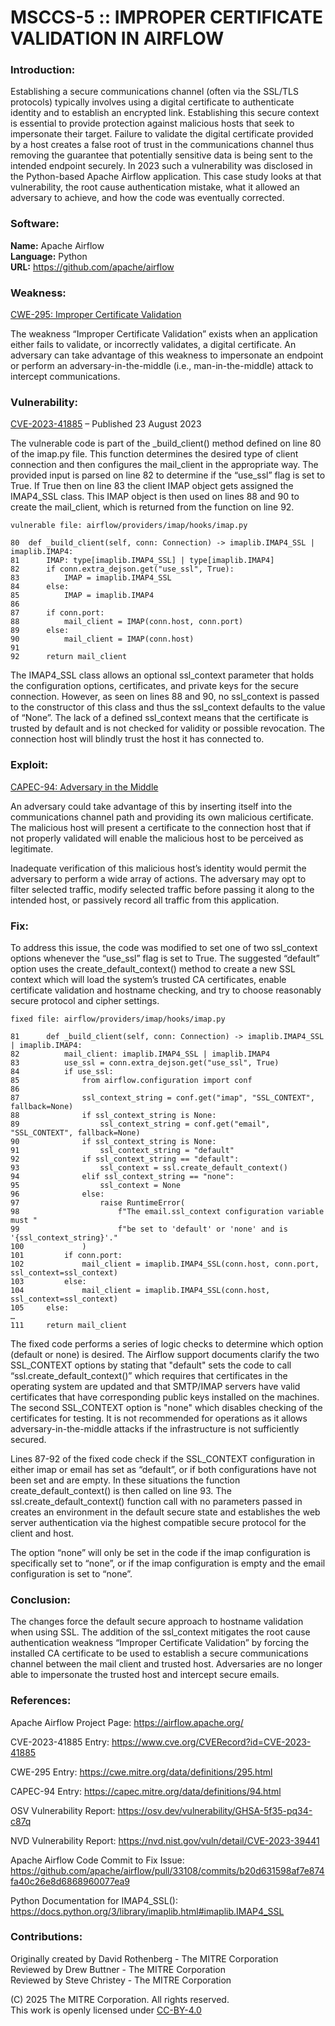 # MSCCS-5 :: IMPROPER CERTIFICATE VALIDATION IN AIRFLOW

### Introduction:

Establishing a secure communications channel (often via the SSL/TLS protocols) typically involves using a digital certificate to authenticate identity and to establish an encrypted link. Establishing this secure context is essential to provide protection against malicious hosts that seek to impersonate their target. Failure to validate the digital certificate provided by a host creates a false root of trust in the communications channel thus removing the guarantee that potentially sensitive data is being sent to the intended endpoint securely. In 2023 such a vulnerability was disclosed in the Python-based Apache Airflow application. This case study looks at that vulnerability, the root cause authentication mistake, what it allowed an adversary to achieve, and how the code was eventually corrected.

### Software:

**Name:** Apache Airflow  
**Language:** Python  
**URL:** https://github.com/apache/airflow

### Weakness:

<a href="https://cwe.mitre.org/data/definitions/295.html">CWE-295: Improper Certificate Validation</a>

The weakness “Improper Certificate Validation” exists when an application either fails to validate, or incorrectly validates, a digital certificate. An adversary can take advantage of this weakness to impersonate an endpoint or perform an adversary-in-the-middle (i.e., man-in-the-middle) attack to intercept communications.

### Vulnerability:

<a href="https://www.cve.org/CVERecord?id=CVE-2023-41885">CVE-2023-41885</a> – Published 23 August 2023

The vulnerable code is part of the _build_client() method defined on line 80 of the imap.py file. This function determines the desired type of client connection and then configures the mail_client in the appropriate way. The provided input is parsed on line 82 to determine if the “use_ssl” flag is set to True. If True then on line 83 the client IMAP object gets assigned the IMAP4_SSL class. This IMAP object is then used on lines 88 and 90 to create the mail_client, which is returned from the function on line 92.

    vulnerable file: airflow/providers/imap/hooks/imap.py
    
    80	def _build_client(self, conn: Connection) -> imaplib.IMAP4_SSL | imaplib.IMAP4:
    81		IMAP: type[imaplib.IMAP4_SSL] | type[imaplib.IMAP4]
    82		if conn.extra_dejson.get("use_ssl", True):
    83			IMAP = imaplib.IMAP4_SSL
    84		else:
    85			IMAP = imaplib.IMAP4
    86
    87		if conn.port:
    88			mail_client = IMAP(conn.host, conn.port)
    89		else:
    90			mail_client = IMAP(conn.host)
    91
    92		return mail_client

The IMAP4_SSL class allows an optional ssl_context parameter that holds the configuration options, certificates, and private keys for the secure connection. However, as seen on lines 88 and 90, no ssl_context is passed to the constructor of this class and thus the ssl_context defaults to the value of “None”. The lack of a defined ssl_context means that the certificate is trusted by default and is not checked for validity or possible revocation. The connection host will blindly trust the host it has connected to.

### Exploit:

<a href="https://capec.mitre.org/data/definitions/94.html">CAPEC-94: Adversary in the Middle</a>

An adversary could take advantage of this by inserting itself into the communications channel path and providing its own malicious certificate. The malicious host will present a certificate to the connection host that if not properly validated will enable the malicious host to be perceived as legitimate.

Inadequate verification of this malicious host’s identity would permit the adversary to perform a wide array of actions. The adversary may opt to filter selected traffic, modify selected traffic before passing it along to the intended host, or passively record all traffic from this application.

### Fix:

To address this issue, the code was modified to set one of two ssl_context options whenever the “use_ssl” flag is set to True. The suggested “default” option uses the create_default_context() method to create a new SSL context which will load the system’s trusted CA certificates, enable certificate validation and hostname checking, and try to choose reasonably secure protocol and cipher settings.

    fixed file: airflow/providers/imap/hooks/imap.py
    
    81		def _build_client(self, conn: Connection) -> imaplib.IMAP4_SSL | imaplib.IMAP4:
    82			mail_client: imaplib.IMAP4_SSL | imaplib.IMAP4
    83			use_ssl = conn.extra_dejson.get("use_ssl", True)
    84			if use_ssl:
    85				from airflow.configuration import conf
    86
    87				ssl_context_string = conf.get("imap", "SSL_CONTEXT", fallback=None)
    88				if ssl_context_string is None:
    89					ssl_context_string = conf.get("email", "SSL_CONTEXT", fallback=None)
    90				if ssl_context_string is None:
    91					ssl_context_string = "default"
    92				if ssl_context_string == "default":
    93					ssl_context = ssl.create_default_context()
    94				elif ssl_context_string == "none":
    95					ssl_context = None
    96				else:
    97					raise RuntimeError(
    98						f"The email.ssl_context configuration variable must "
    99						f"be set to 'default' or 'none' and is '{ssl_context_string}'."
    100				)
    101			if conn.port:
    102				mail_client = imaplib.IMAP4_SSL(conn.host, conn.port, ssl_context=ssl_context)
    103			else:
    104				mail_client = imaplib.IMAP4_SSL(conn.host, ssl_context=ssl_context)
    105		else:
    …
    111		return mail_client

The fixed code performs a series of logic checks to determine which option (default or none) is desired. The Airflow support documents clarify the two SSL_CONTEXT options by stating that "default" sets the code to call “ssl.create_default_context()” which requires that certificates in the operating system are updated and that SMTP/IMAP servers have valid certificates that have corresponding public keys installed on the machines. The second SSL_CONTEXT option is "none" which disables checking of the certificates for testing. It is not recommended for operations as it allows adversary-in-the-middle attacks if the infrastructure is not sufficiently secured.

Lines 87-92 of the fixed code check if the SSL_CONTEXT configuration in either imap or email has set as “default”, or if both configurations have not been set and are empty. In these situations the function create_default_context() is then called on line 93. The ssl.create_default_context() function call with no parameters passed in creates an environment in the default secure state and establishes the web server authentication via the highest compatible secure protocol for the client and host.

The option “none” will only be set in the code if the imap configuration is specifically set to “none”, or if the imap configuration is empty and the email configuration is set to “none”.

### Conclusion:

The changes force the default secure approach to hostname validation when using SSL. The addition of the ssl_context mitigates the root cause authentication weakness “Improper Certificate Validation” by forcing the installed CA certificate to be used to establish a secure communications channel between the mail client and trusted host. Adversaries are no longer able to impersonate the trusted host and intercept secure emails.

### References:

Apache Airflow Project Page: https://airflow.apache.org/

CVE-2023-41885 Entry: https://www.cve.org/CVERecord?id=CVE-2023-41885

CWE-295 Entry: https://cwe.mitre.org/data/definitions/295.html

CAPEC-94 Entry: https://capec.mitre.org/data/definitions/94.html

OSV Vulnerability Report: https://osv.dev/vulnerability/GHSA-5f35-pq34-c87q

NVD Vulnerability Report: https://nvd.nist.gov/vuln/detail/CVE-2023-39441

Apache Airflow Code Commit to Fix Issue: https://github.com/apache/airflow/pull/33108/commits/b20d631598af7e874fa40c26e8d6868960077ea9

Python Documentation for IMAP4_SSL(): https://docs.python.org/3/library/imaplib.html#imaplib.IMAP4_SSL

### Contributions:

Originally created by David Rothenberg - The MITRE Corporation<br>
Reviewed by Drew Buttner - The MITRE Corporation<br>
Reviewed by Steve Christey - The MITRE Corporation

(C) 2025 The MITRE Corporation. All rights reserved.<br>
This work is openly licensed under <a href="https://creativecommons.org/licenses/by/4.0/">CC-BY-4.0</a>
